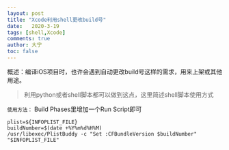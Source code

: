 ```yaml
---
layout: post
title: "Xcode利用shell更改build号"
date:   2020-3-19
tags: [shell,Xcode]
comments: true
author: 大宁
toc: false
---
```


概述：编译iOS项目时，也许会遇到自动更改build号这样的需求，用来上架或其他用途。

<!-- more -->

>利用python或者shell脚本都可以做到这点，这里简述shell脚本使用方式

`使用方法：` Build Phases里增加一个Run Script即可

```shell
plist=${INFOPLIST_FILE}
buildNumber=$(date +%Y%m%d%H%M)
/usr/libexec/PlistBuddy -c "Set :CFBundleVersion $buildNumber" "$INFOPLIST_FILE"
```
